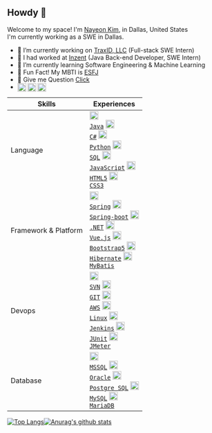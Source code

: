 ## Howdy 👋

Welcome to my space! I'm [Nayeon Kim](https://www.linkedin.com/in/nayeon-kim-cs/), in Dallas, United States <br/>
I'm currently working as a SWE in Dallas.

- 🔭 I’m currently working on [TraxID, LLC](http://traxid.com/) (Full-stack SWE Intern)
- 🔭 I had worked at [Inzent](https://www.inzent.com/) (Java Back-end Developer, SWE Intern)
- 🌱 I’m currently learning Software Engineering & Machine Learning
- 🐳 Fun Fact! My MBTI is [ESFJ](https://www.16personalities.com/esfj-personality)
- 💬 Give me Question [Click](https://github.com/developNY/developNY/issues)
- <span>
    <a href="https://www.instagram.com/bri_nyny/">
      <img align="left" alt="bri_nyny | Instagram" width="20px" src="https://cdn.icon-icons.com/icons2/836/PNG/512/Instagram_icon-icons.com_66804.png" />
    </a>
    <a href="https://www.youtube.com/channel/UCuQNkM1myjWvBR49M3tabPQ">
      <img align="left" alt="Bri | Youtube" width="20px" src="https://cdn.icon-icons.com/icons2/195/PNG/256/YouTube_23392.png" />
    </a>
    <a href="https://blog.naver.com/sksldi0">
      <img align="left" alt="Bri | Blog" width="20px" src="https://cdn.icon-icons.com/icons2/1945/PNG/512/iconfinder-blog-4661578_122455.png" />
    </a>
    <br />
 </span>

|Skills|Experiences|
|---|---|
|Language|<code><img alt = "" height="20" src="https://cdn.icon-icons.com/icons2/2108/PNG/512/java_icon_130901.png"> <a href="">Java</a></code> <code><img alt = "" height="20" src="https://cdn.icon-icons.com/icons2/2415/PNG/512/csharp_original_logo_icon_146578.png"> <a href="">C#</a></code> <code><img alt = "" height="20" src="https://cdn.icon-icons.com/icons2/2107/PNG/512/file_type_python_icon_130221.png"> <a href="">Python</a></code> <code><img alt = "" height="20" src="https://cdn.icon-icons.com/icons2/2107/PNG/512/file_type_sql_icon_130152.png"> <a href="">SQL</a></code> <code><img alt = "" height="20" src="https://cdn.icon-icons.com/icons2/2108/PNG/512/javascript_icon_130900.png"> <a href="">JavaScript</a></code> <code><img alt = "" height="20" src="https://cdn.icon-icons.com/icons2/2415/PNG/512/html_original_wordmark_logo_icon_146478.png"> <a href="">HTML5</a></code> <code><img alt = "" height="20" src="https://cdn.icon-icons.com/icons2/2415/PNG/512/css_original_wordmark_logo_icon_146576.png"> <a href="">CSS3</a></code>|
|Framework & Platform| <code><img alt = "" height="20" src="https://cdn.icon-icons.com/icons2/1250/PNG/512/1494258020-leafspringplantecologygreen_84346.png"> <a href="">Spring</a></code> <code><img alt = "" height="20" src="https://cdn.icon-icons.com/icons2/3398/PNG/512/boot_spring_logo_icon_214693.png"> <a href="">Spring-boot</a></code> <code><img alt = "" height="20" src="https://cdn.icon-icons.com/icons2/2415/PNG/512/dot_net_original_logo_icon_146546.png"> <a href="">.NET</a></code> <code><img alt = "" height="20" src="https://cdn.icon-icons.com/icons2/2107/PNG/512/file_type_vue_icon_130078.png"> <a href="">Vue.js</a></code>  <code><img alt = "" height="20" src="https://cdn.icon-icons.com/icons2/2415/PNG/512/bootstrap_plain_logo_icon_146619.png"> <a href="">Bootstrap5</a></code> <code><img alt = "" height="20" src="https://cdn.icon-icons.com/icons2/2699/PNG/512/hibernate_logo_icon_171004.png"> <a href="">Hibernate</a></code> <code><img alt = "" height="20" src="https://avatars.githubusercontent.com/u/1483254?s=280&v=4"> <a href="">MyBatis</a></code>|
|Devops|<code><img alt = "3.1 SVN" height="20" src="https://cdn.icon-icons.com/icons2/2107/PNG/512/file_type_subversion_icon_130138.png"> <a href="">SVN</a></code> <code><img alt = "3.2 GIT" height="20" src="https://cdn.icon-icons.com/icons2/2107/PNG/512/file_type_git_icon_130581.png"> <a href="">GIT</a></code> <code><img alt = "3.3 AWS" height="20" src="https://cdn.icon-icons.com/icons2/2107/PNG/512/file_type_aws_icon_130732.png"> <a href="">AWS</a></code> <code><img alt = "3.4 Linux" height="20" src="https://cdn.icon-icons.com/icons2/195/PNG/256/OS_Linux_23399.png"> <a href="">Linux</a></code> <code><img alt = "3.5 Jenkins" height="20" src="https://cdn.icon-icons.com/icons2/2107/PNG/512/file_type_jenkins_icon_130515.png"> <a href="">Jenkins</a></code> <code><img alt = "3.4 Linux" height="20" src="https://avatars.githubusercontent.com/u/874086?s=280&v=4"> <a href="">JUnit</a></code> <code><img alt = "3.5 Jenkins" height="20" src="https://upload.wikimedia.org/wikipedia/commons/thumb/7/7e/Apache_Feather_Logo.svg/1200px-Apache_Feather_Logo.svg.png"> <a href="">JMeter</a></code> |
|Database|<code><img alt = "" height="20" src="https://www.freeiconspng.com/thumbs/sql-server-icon-png/sql-server-icon-png-1.png"> <a href="">MSSQL</a></code> <code><img alt = "" height="20" src="https://pdjmaster.files.wordpress.com/2020/04/oracle-database.png"> <a href="">Oracle</a></code> <code><img alt = "4.3 MongoDB" height="20" src="https://uxwing.com/wp-content/themes/uxwing/download/brands-and-social-media/postgresql-icon.png"> <a href="">Postgre SQL</a></code> <code><img alt = "" height="20" src="https://cdn-icons-png.flaticon.com/512/5968/5968313.png"> <a href="">MySQL</a></code> <code><img alt = "" height="20" src="http://www.juliosblog.com/content/images/2016/06/mariadb-logo1.png"> <a href="">MariaDB</a></code>|
<!--
|Collaboration and Tools|<code><img alt = "5.1 JIRA" height="20" src="https://cdn.icon-icons.com/icons2/2429/PNG/512/jira_logo_icon_147274.png"> <a href="">JIRA</a></code> <code><img alt = "5.2 Confluence" height="20" src="https://cdn.icon-icons.com/icons2/2429/PNG/512/confluence_logo_icon_147305.png"> Confluence</code> <code><img alt = "5.3 Slack" height="20" src="https://cdn.icon-icons.com/icons2/2429/PNG/512/slack_logo_icon_147236.png"> <a href="">Slack</a></code>| -->

[![Top Langs](https://github-readme-stats.vercel.app/api/top-langs/?username=developNY&langs_count=10&layout=compact&theme=dark)](https://github.com/developNY/developNY)[![Anurag's github stats](https://github-readme-stats.vercel.app/api?username=developNY&show_icons=true&theme=synthwave)](https://github.com/developNY/developNY)
